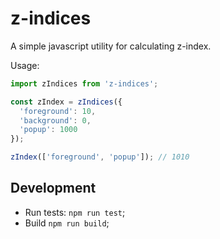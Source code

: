 # z-indices

A simple javascript utility for calculating z-index.

Usage:

```js
import zIndices from 'z-indices';

const zIndex = zIndices({
  'foreground': 10,
  'background': 0,
  'popup': 1000
});

zIndex(['foreground', 'popup']); // 1010
```

## Development

* Run tests: `npm run test`;
* Build `npm run build`;
